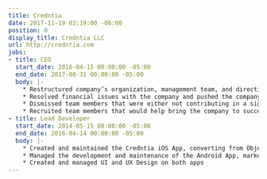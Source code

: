 ```yaml
---
title: Credntia
date: 2017-11-19 03:19:00 -06:00
position: 0
display_title: Credntia LLC
url: http://credntia.com
jobs:
- title: CEO
  start_date: 2016-04-15 00:00:00 -05:00
  end_date: 2017-08-31 00:00:00 -05:00
  body: |-
    * Restructured company’s organization, management team, and direction
    * Resolved financial issues with the company and pushed the company forward
    * Dismissed team members that were either not contributing in a significant way or were detrimental to the company’s success
    * Recruited team members that would help bring the company to success
- title: Lead Developer
  start_date: 2014-05-15 00:00:00 -05:00
  end_date: 2016-04-14 00:00:00 -05:00
  body: |-
    * Created and maintained the Credntia iOS App, converting from Objective-C to Swift when Swift was released
    * Managed the development and maintenance of the Android App, marketing website, and backend development for the company
    * Created and managed UI and UX Design on both apps
---
```


